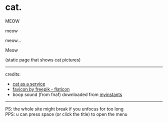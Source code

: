 # cat.

MEOW

meow


meow...

Meow


(static page that shows cat pictures)

---

credits:
- [cat as a service](https://cataas.com/)
- [favicon by freepik - flaticon](https://www.flaticon.com/free-icons/cat)
- boop sound (from fnaf) downloaded from [myinstants](https://www.myinstants.com)

---

PS: the whole site might break if you unfocus for too long<br/>
PPS: u can press space (or click the title) to open the menu